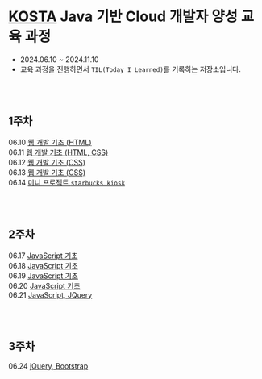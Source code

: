 # [KOSTA](https://kostaswedu.co.kr/index) Java 기반 Cloud 개발자 양성 교육 과정

- 2024.06.10 ~ 2024.11.10
- 교육 과정을 진행하면서 `TIL(Today I Learned)`를 기록하는 저장소입니다.

<br/>
<br/>

## 1주차

06.10 [웹 개발 기초 (HTML)](./1주차/240610/README.md)  
06.11 [웹 개발 기초 (HTML, CSS)](./1주차/240611/README.md)  
06.12 [웹 개발 기초 (CSS)](./1주차/240612/README.md)  
06.13 [웹 개발 기초 (CSS)](./1주차/240613/README.md)  
06.14 [미니 프로젝트 `starbucks kiosk`](./1주차/240614/kiosk/README.md)

<br/>
<br/>

## 2주차

06.17 [JavaScript 기초](./2주차/240617/README.md)  
06.18 [JavaScript 기초](./2주차/240618/README.md)  
06.19 [JavaScript 기초](./2주차/240619/README.md)  
06.20 [JavaScript 기초](./2주차/240620/README.md)  
06.21 [JavaScript, JQuery](./2주차/240621/README.md)

<br/>
<br/>

## 3주차

06.24 [jQuery, Bootstrap](./3주차/240624/README.md)
